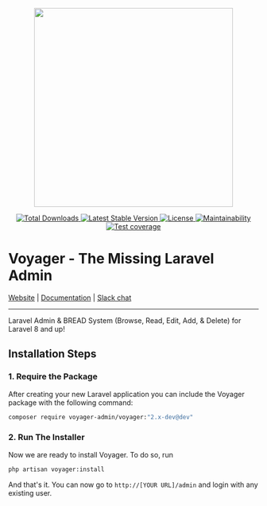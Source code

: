<p align="center"><a href="https://the-control-group.github.io/voyager/" target="_blank"><img width="400" src="https://s3.amazonaws.com/thecontrolgroup/voyager.png"></a></p>

<p align="center">
    <a href="https://packagist.org/packages/voyager-admin/voyager">
        <img src="https://poser.pugx.org/voyager-admin/voyager/downloads.svg?format=flat" alt="Total Downloads">
    </a>
    <a href="https://packagist.org/packages/voyager-admin/voyager">
        <img src="https://poser.pugx.org/voyager-admin/voyager/v/stable.svg?format=flat" alt="Latest Stable Version">
    </a>
    <a href="https://packagist.org/packages/voyager-admin/voyager">
        <img src="https://poser.pugx.org/voyager-admin/voyager/license.svg?format=flat" alt="License">
    </a>
    <a href="https://codeclimate.com/github/voyager-admin/voyager/maintainability">
        <img src="https://api.codeclimate.com/v1/badges/3e0cebb42838d9344097/maintainability" alt="Maintainability">
    </a>
    <a href="https://codeclimate.com/github/voyager-admin/voyager/test_coverage">
        <img src="https://api.codeclimate.com/v1/badges/3e0cebb42838d9344097/test_coverage" alt="Test coverage">
    </a>
</p>

# Voyager - The Missing Laravel Admin
<p>
    <a href="https://voyager-admin.com/" target="_blank">Website</a>
    |
    <a href="https://tcg.gitbook.io/voyager-2/" target="_blank">Documentation</a>
    |
    <a href="https://voyager-slack-invitation.herokuapp.com" target="_blank">Slack chat</a>
</p>

<hr>

Laravel Admin & BREAD System (Browse, Read, Edit, Add, & Delete) for Laravel 8 and up!

## Installation Steps

### 1. Require the Package

After creating your new Laravel application you can include the Voyager package with the following command:

```bash
composer require voyager-admin/voyager:"2.x-dev@dev"
```

### 2. Run The Installer

Now we are ready to install Voyager. To do so, run

```bash
php artisan voyager:install
```

And that's it. You can now go to `http://[YOUR URL]/admin` and login with any existing user.
